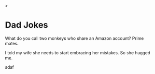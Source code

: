 <!DOCTYPE html>
<html lang="en">
<head>
</head>
  <meta charset="UTF-8">
  <title>Dad Jokes</title>>
<body>
  <h1>Dad Jokes</h1>
  <p>What do you call two monkeys who share an Amazon account? Prime mates.</p>
  <p>I told my wife she needs to start embracing her mistakes. So she hugged me.</p>
  <p>sdaf</p>
</body>
</html>
